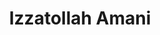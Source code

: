 ---
title: Izzatollah Amani
image: /img/izzatollah_amani.jpg
header_image: /img/izzatollah_amani_header.jpg
background: From Afghanistan, 29 years old, now Junior Software Engineer (part-time) at Cognizant in Zurich and student of informatics at Fachhochschule Rapperswil.
quote: Every day when I left my house, I was never sure if I will get back in the evening.
story:  >-
    Every day when I left my house, I was never sure if I will get back in the evening.”
    These are the words of Izzatollah Amani who was forced to flee his home country Afghanistan as a 26 year-old and was able to take refuge in Switzerland.
    Here, he started a life quickly by learning German and completing two “Schnuppersemester” at the ETH Zurich. However, he wasn’t allowed to continue his studies because he couldn’t provide the required documents. 
    Fortunately, Izzatollah heard about Powercoders. After the 3-month bootcamp at Powercoders he was chosen by the IT-company Cognizant in Zurich and successfully completed a 12-month internship. He was offered a permanent job as a junior software engineer immediately after the internship. Now he is even allowed to continue his studies in informatics at the Fachhochschule Rapperswil while working at Cognizant part-time. 
    It may read a little bit like a fairytale but Izzatollah’s dream has become true: to live independent of social welfare, to continue to study in the field that is his passion and most of all: to live in a country where he is safe at last.
---